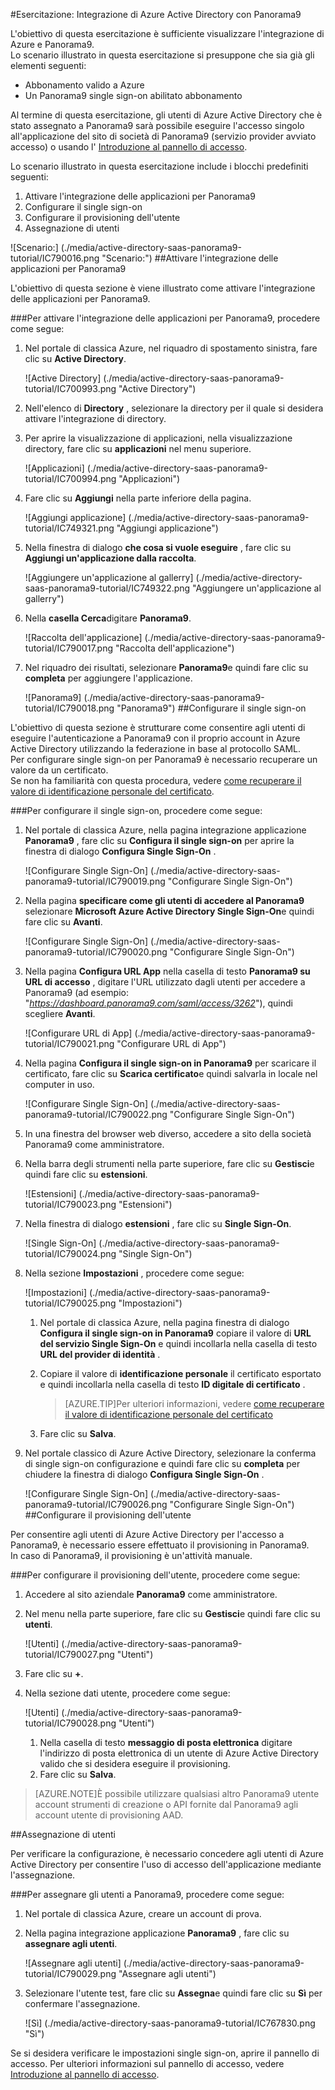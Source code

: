 <properties 
    pageTitle="Esercitazione: Integrazione di Azure Active Directory con Panorama9 | Microsoft Azure" 
    description="Ecco come utilizzare Panorama9 con Azure Active Directory per consentire il single sign-on, il provisioning automatico e altro." 
    services="active-directory" 
    authors="jeevansd"  
    documentationCenter="na" 
    manager="femila"/>
<tags 
    ms.service="active-directory" 
    ms.devlang="na" 
    ms.topic="article" 
    ms.tgt_pltfrm="na" 
    ms.workload="identity" 
    ms.date="09/29/2016" 
    ms.author="jeedes" />

#<a name="tutorial-azure-active-directory-integration-with-panorama9"></a>Esercitazione: Integrazione di Azure Active Directory con Panorama9
  
L'obiettivo di questa esercitazione è sufficiente visualizzare l'integrazione di Azure e Panorama9.  
Lo scenario illustrato in questa esercitazione si presuppone che sia già gli elementi seguenti:

-   Abbonamento valido a Azure
-   Un Panorama9 single sign-on abilitato abbonamento
  
Al termine di questa esercitazione, gli utenti di Azure Active Directory che è stato assegnato a Panorama9 sarà possibile eseguire l'accesso singolo all'applicazione del sito di società di Panorama9 (servizio provider avviato accesso) o usando l' [Introduzione al pannello di accesso](active-directory-saas-access-panel-introduction.md).
  
Lo scenario illustrato in questa esercitazione include i blocchi predefiniti seguenti:

1.  Attivare l'integrazione delle applicazioni per Panorama9
2.  Configurare il single sign-on
3.  Configurare il provisioning dell'utente
4.  Assegnazione di utenti

![Scenario:] (./media/active-directory-saas-panorama9-tutorial/IC790016.png "Scenario:")
##<a name="enabling-the-application-integration-for-panorama9"></a>Attivare l'integrazione delle applicazioni per Panorama9
  
L'obiettivo di questa sezione è viene illustrato come attivare l'integrazione delle applicazioni per Panorama9.

###<a name="to-enable-the-application-integration-for-panorama9-perform-the-following-steps"></a>Per attivare l'integrazione delle applicazioni per Panorama9, procedere come segue:

1.  Nel portale di classica Azure, nel riquadro di spostamento sinistra, fare clic su **Active Directory**.

    ![Active Directory] (./media/active-directory-saas-panorama9-tutorial/IC700993.png "Active Directory")

2.  Nell'elenco di **Directory** , selezionare la directory per il quale si desidera attivare l'integrazione di directory.

3.  Per aprire la visualizzazione di applicazioni, nella visualizzazione directory, fare clic su **applicazioni** nel menu superiore.

    ![Applicazioni] (./media/active-directory-saas-panorama9-tutorial/IC700994.png "Applicazioni")

4.  Fare clic su **Aggiungi** nella parte inferiore della pagina.

    ![Aggiungi applicazione] (./media/active-directory-saas-panorama9-tutorial/IC749321.png "Aggiungi applicazione")

5.  Nella finestra di dialogo **che cosa si vuole eseguire** , fare clic su **Aggiungi un'applicazione dalla raccolta**.

    ![Aggiungere un'applicazione al gallerry] (./media/active-directory-saas-panorama9-tutorial/IC749322.png "Aggiungere un'applicazione al gallerry")

6.  Nella **casella Cerca**digitare **Panorama9**.

    ![Raccolta dell'applicazione] (./media/active-directory-saas-panorama9-tutorial/IC790017.png "Raccolta dell'applicazione")

7.  Nel riquadro dei risultati, selezionare **Panorama9**e quindi fare clic su **completa** per aggiungere l'applicazione.

    ![Panorama9] (./media/active-directory-saas-panorama9-tutorial/IC790018.png "Panorama9")
##<a name="configuring-single-sign-on"></a>Configurare il single sign-on
  
L'obiettivo di questa sezione è strutturare come consentire agli utenti di eseguire l'autenticazione a Panorama9 con il proprio account in Azure Active Directory utilizzando la federazione in base al protocollo SAML.  
Per configurare single sign-on per Panorama9 è necessario recuperare un valore da un certificato.  
Se non ha familiarità con questa procedura, vedere [come recuperare il valore di identificazione personale del certificato](http://youtu.be/YKQF266SAxI).

###<a name="to-configure-single-sign-on-perform-the-following-steps"></a>Per configurare il single sign-on, procedere come segue:

1.  Nel portale di classica Azure, nella pagina integrazione applicazione **Panorama9** , fare clic su **Configura il single sign-on** per aprire la finestra di dialogo **Configura Single Sign-On** .

    ![Configurare Single Sign-On] (./media/active-directory-saas-panorama9-tutorial/IC790019.png "Configurare Single Sign-On")

2.  Nella pagina **specificare come gli utenti di accedere al Panorama9** selezionare **Microsoft Azure Active Directory Single Sign-On**e quindi fare clic su **Avanti**.

    ![Configurare Single Sign-On] (./media/active-directory-saas-panorama9-tutorial/IC790020.png "Configurare Single Sign-On")

3.  Nella pagina **Configura URL App** nella casella di testo **Panorama9 su URL di accesso** , digitare l'URL utilizzato dagli utenti per accedere a Panorama9 (ad esempio: "*https://dashboard.panorama9.com/saml/access/3262*"), quindi scegliere **Avanti**.

    ![Configurare URL di App] (./media/active-directory-saas-panorama9-tutorial/IC790021.png "Configurare URL di App")

4.  Nella pagina **Configura il single sign-on in Panorama9** per scaricare il certificato, fare clic su **Scarica certificato**e quindi salvarla in locale nel computer in uso.

    ![Configurare Single Sign-On] (./media/active-directory-saas-panorama9-tutorial/IC790022.png "Configurare Single Sign-On")

5.  In una finestra del browser web diverso, accedere a sito della società Panorama9 come amministratore.

6.  Nella barra degli strumenti nella parte superiore, fare clic su **Gestisci**e quindi fare clic su **estensioni**.

    ![Estensioni] (./media/active-directory-saas-panorama9-tutorial/IC790023.png "Estensioni")

7.  Nella finestra di dialogo **estensioni** , fare clic su **Single Sign-On**.

    ![Single Sign-On] (./media/active-directory-saas-panorama9-tutorial/IC790024.png "Single Sign-On")

8.  Nella sezione **Impostazioni** , procedere come segue:

    ![Impostazioni] (./media/active-directory-saas-panorama9-tutorial/IC790025.png "Impostazioni")

    1.  Nel portale di classica Azure, nella pagina finestra di dialogo **Configura il single sign-on in Panorama9** copiare il valore di **URL del servizio Single Sign-On** e quindi incollarla nella casella di testo **URL del provider di identità** .
    2.  Copiare il valore di **identificazione personale** il certificato esportato e quindi incollarla nella casella di testo **ID digitale di certificato** .  

        >[AZURE.TIP]Per ulteriori informazioni, vedere [come recuperare il valore di identificazione personale del certificato](http://youtu.be/YKQF266SAxI)

    3.  Fare clic su **Salva**.

9.  Nel portale classico di Azure Active Directory, selezionare la conferma di single sign-on configurazione e quindi fare clic su **completa** per chiudere la finestra di dialogo **Configura Single Sign-On** .

    ![Configurare Single Sign-On] (./media/active-directory-saas-panorama9-tutorial/IC790026.png "Configurare Single Sign-On")
##<a name="configuring-user-provisioning"></a>Configurare il provisioning dell'utente
  
Per consentire agli utenti di Azure Active Directory per l'accesso a Panorama9, è necessario essere effettuato il provisioning in Panorama9.  
In caso di Panorama9, il provisioning è un'attività manuale.

###<a name="to-configure-user-provisioning-perform-the-following-steps"></a>Per configurare il provisioning dell'utente, procedere come segue:

1.  Accedere al sito aziendale **Panorama9** come amministratore.

2.  Nel menu nella parte superiore, fare clic su **Gestisci**e quindi fare clic su **utenti**.

    ![Utenti] (./media/active-directory-saas-panorama9-tutorial/IC790027.png "Utenti")

3.  Fare clic su **+**.

4.  Nella sezione dati utente, procedere come segue:

    ![Utenti] (./media/active-directory-saas-panorama9-tutorial/IC790028.png "Utenti")

    1.  Nella casella di testo **messaggio di posta elettronica** digitare l'indirizzo di posta elettronica di un utente di Azure Active Directory valido che si desidera eseguire il provisioning.
    2.  Fare clic su **Salva**.

>[AZURE.NOTE]È possibile utilizzare qualsiasi altro Panorama9 utente account strumenti di creazione o API fornite dal Panorama9 agli account utente di provisioning AAD.

##<a name="assigning-users"></a>Assegnazione di utenti
  
Per verificare la configurazione, è necessario concedere agli utenti di Azure Active Directory per consentire l'uso di accesso dell'applicazione mediante l'assegnazione.

###<a name="to-assign-users-to-panorama9-perform-the-following-steps"></a>Per assegnare gli utenti a Panorama9, procedere come segue:

1.  Nel portale di classica Azure, creare un account di prova.

2.  Nella pagina integrazione applicazione **Panorama9** , fare clic su **assegnare agli utenti**.

    ![Assegnare agli utenti] (./media/active-directory-saas-panorama9-tutorial/IC790029.png "Assegnare agli utenti")

3.  Selezionare l'utente test, fare clic su **Assegna**e quindi fare clic su **Sì** per confermare l'assegnazione.

    ![Sì] (./media/active-directory-saas-panorama9-tutorial/IC767830.png "Sì")
  
Se si desidera verificare le impostazioni single sign-on, aprire il pannello di accesso. Per ulteriori informazioni sul pannello di accesso, vedere [Introduzione al pannello di accesso](active-directory-saas-access-panel-introduction.md).